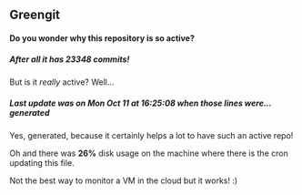 ## Greengit

#### Do you wonder why this repository is so active?

##### After all it has 23348 commits!

But is it *really* active? Well...

##### Last update was on Mon Oct 11 at 16:25:08 when those lines were... generated

Yes, generated, because it certainly helps a lot to have such an active repo!

Oh and there was **26%** disk usage on the machine
where there is the cron updating this file.

Not the best way to monitor a VM in the cloud but it works! :)
